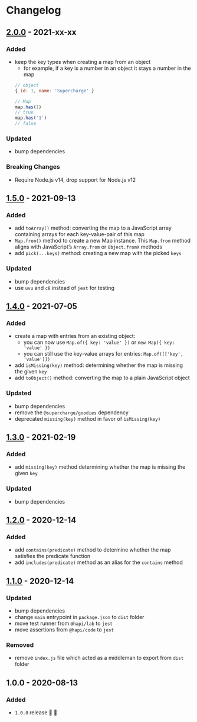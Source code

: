 # Changelog

## [2.0.0](https://github.com/supercharge/map/compare/v1.5.0...v2.0.0) - 2021-xx-xx

### Added
- keep the key types when creating a map from an object
  - for example, if a key is a number in an object it stays a number in the map
  ```js
  // object
  { id: 1, name: 'Supercharge' }

  // Map
  map.has(1)
  // true
  map.has('1')
  // false
  ```

### Updated
- bump dependencies

### Breaking Changes
- Require Node.js v14, drop support for Node.js v12


## [1.5.0](https://github.com/supercharge/map/compare/v1.4.0...v1.5.0) - 2021-09-13

### Added
- add `toArray()` method: converting the map to a JavaScript array containing arrays for each key-value-pair of this map
- `Map.from()` method to create a new Map instance. This `Map.from` method aligns with JavaScript’s `Array.from` or `Object.fromX` methods
- add `pick(...keys)` method: creating a new map with the picked `keys`

### Updated
- bump dependencies
- use `uvu` and `c8` instead of `jest` for testing


## [1.4.0](https://github.com/supercharge/map/compare/v1.3.0...v1.4.0) - 2021-07-05

### Added
- create a map with entries from an existing object:
  - you can now use `Map.of({ key: 'value' })` or `new Map({ key: 'value' })`
  - you can still use the key-value arrays for entries: `Map.of([['key', 'value']])`
- add `isMissing(key)` method: determining whether the map is missing the given `key`
- add `toObject()` method: converting the map to a plain JavaScript object

### Updated
- bump dependencies
- remove the `@supercharge/goodies` dependency
- deprecated `missing(key)` method in favor of `isMissing(key)`


## [1.3.0](https://github.com/supercharge/map/compare/v1.2.0...v1.3.0) - 2021-02-19

### Added
- add `missing(key)` method  determining whether the map is missing the given `key`

### Updated
- bump dependencies


## [1.2.0](https://github.com/supercharge/map/compare/v1.1.0...v1.2.0) - 2020-12-14

### Added
- add `contains(predicate)` method to determine whether the map satisfies the predicate function
- add `includes(predicate)` method as an alias for the `contains` method


## [1.1.0](https://github.com/supercharge/map/compare/v1.0.0...v1.1.0) - 2020-12-14

### Updated
- bump dependencies
- change `main` entrypoint in `package.json` to `dist` folder
- move test runner from `@hapi/lab` to `jest`
- move assertions from `@hapi/code` to `jest`

### Removed
- remove `index.js` file which acted as a middleman to export from `dist` folder


## 1.0.0 - 2020-08-13

### Added
- `1.0.0` release 🚀 🎉

